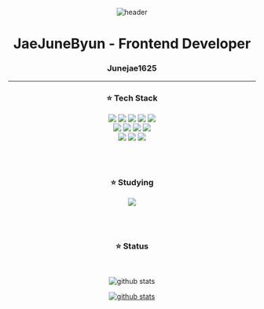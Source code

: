 <div align="center">

  ![header](https://capsule-render.vercel.app/api?&type=waving&color=99c2ff&height=250&section=header&text=Welcome!&fontSize=70&animation=scaleIn&fontColor=ffffff)



# JaeJuneByun - Frontend Developer
### Junejae1625

<hr></hr>

### ⭐️ Tech Stack 

<img src="https://img.shields.io/badge/JavaScript-F7DF1E?style=flat&logo=JavaScript&logoColor=white"/>
<img src="https://img.shields.io/badge/TypeScript-3178C6?style=flat&logo=TypeScript&logoColor=white"/>
<img src="https://img.shields.io/badge/HTML5-E34F26?style=flat&logo=HTML5&logoColor=white"/>
<img src="https://img.shields.io/badge/CSS3-1572B6?style=flat&logo=css3&logoColor=white"/>
<img src="https://img.shields.io/badge/Emotion-fbace2?style=flat&logo=Emotion&logoColor=white"/>
</br>
<img src="https://img.shields.io/badge/React-61DAFB?style=flat&logo=React&logoColor=white"/>
<img src="https://img.shields.io/badge/Next-000000?style=flat&logo=Next&logoColor=white"/>
<img src="https://img.shields.io/badge/Graphql-E10098?style=flat&logo=Graphql&logoColor=white"/>
<img src="https://img.shields.io/badge/Apollo Client-311C87?style=flat&logo=ApolloGraphQL&logoColor=white"/>
</br>
<img src="https://img.shields.io/badge/GCP-4285F4?style=flat&logo=Google Cloud&logoColor=white"/>
<img src="https://img.shields.io/badge/Amazon AWS-232F3E?style=flat&logo=Amazon AWS&logoColor=white"/>
<img src="https://img.shields.io/badge/Docker-2496ED?style=flat&logo=Docker&logoColor=white"/>

</br></br>


### ⭐️ Studying

<img src="https://img.shields.io/badge/React Native-61DAFB?style=flat&logo=React&logoColor=white"/>

</br></br>


### ⭐️ Status

</br>

<div>

![github stats](https://github-readme-stats.vercel.app/api?username=Junejae1625&show_icons=true&theme=radical)

[![github stats](https://github-readme-stats.vercel.app/api/top-langs/?username=Junejae1625&show_icons=true&theme=radical&hide_border=true&title_color=004386&icon_color=004386&layout=compact)](https://github.com/Junejae1625)

</div>


</div>

